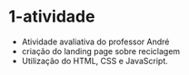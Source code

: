 # 1-atividade

* Atividade avaliativa do professor André
* criação do landing page sobre reciclagem
* Utilização do HTML, CSS e JavaScript.
